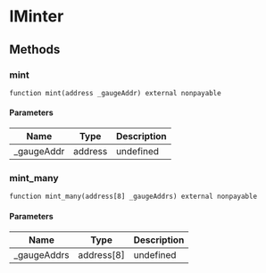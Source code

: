 # IMinter









## Methods

### mint

```solidity
function mint(address _gaugeAddr) external nonpayable
```





#### Parameters

| Name | Type | Description |
|---|---|---|
| _gaugeAddr | address | undefined

### mint_many

```solidity
function mint_many(address[8] _gaugeAddrs) external nonpayable
```





#### Parameters

| Name | Type | Description |
|---|---|---|
| _gaugeAddrs | address[8] | undefined




